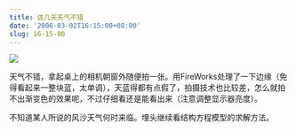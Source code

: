 ```yaml
---
title: 这几天天气不错
date: '2006-03-02T16:15:00+08:00'
slug: 16-15-00
---
```


![](https://db.yihui.name/hexun/b_EA03F791A71FDB57.jpg)

天气不错，拿起桌上的相机朝窗外随便拍一张。用FireWorks处理了一下边缘（免得看起来一整块蓝，太单调），天蓝得都有点假了，拍摄技术也比较差，怎么就拍不出渐变色的效果呢，不过仔细看还是能看出来（注意调整显示器亮度）。


不知道某人所说的风沙天气何时来临。埋头继续看结构方程模型的求解方法。
